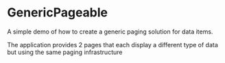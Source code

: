 # GenericPageable

A simple demo of how to create a generic paging solution for data items.

The application provides 2 pages that each display a different type of data but using the same paging infrastructure

